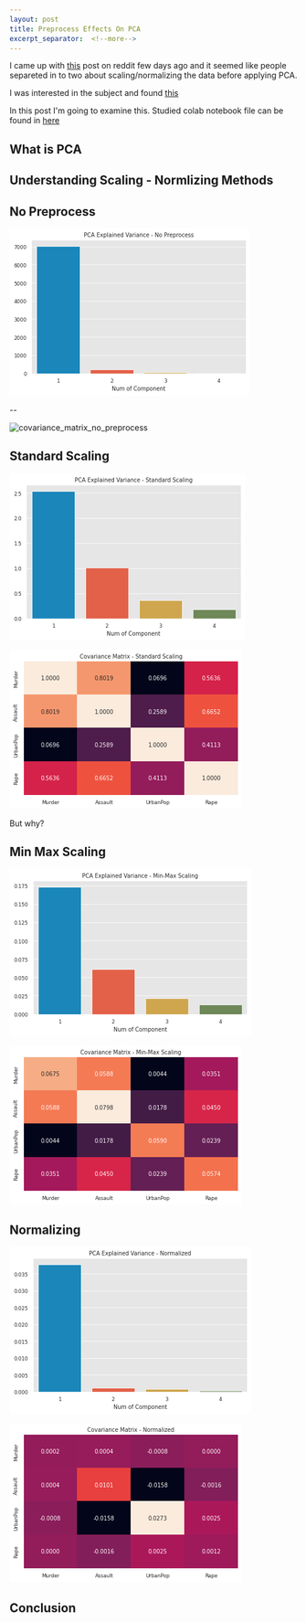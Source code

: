 ```yaml
---
layout: post
title: Preprocess Effects On PCA
excerpt_separator:  <!--more-->
---
```


I came up with [this](https://www.reddit.com/r/datascience/comments/x89x48/is_it_normal_that_more_than_90_of_the_pca/?utm_source=share&utm_medium=ios_app&utm_name=iossmf) post on reddit few days ago and it seemed like people separeted in to two about scaling/normalizing the data before applying PCA.

I was interested in the subject and found [this](https://stats.stackexchange.com/questions/69157/why-do-we-need-to-normalize-data-before-principal-component-analysis-pca)

In this post I'm going to examine this. Studied colab notebook file can be found in [here]()

## What is PCA


## Understanding Scaling - Normlizing Methods


## No Preprocess
<img src="./img/preprocess_effects_on_pca/explained_variance_no_preprocess.png">

--

![covariance_matrix_no_preprocess](._posts/img/preprocess_effects_on_pca/covariance_matrix_no_preprocess.png)

## Standard Scaling
![explained_variance_standard_scaling](./img/preprocess_effects_on_pca/explained_variance_standard_scaling.png)

![covariance_matrix_standard_scaling](./img/preprocess_effects_on_pca/covariance_matrix_standard_scaling.png)

But why?

## Min Max Scaling
![explained_variance_minmaxscale](./img/preprocess_effects_on_pca/explained_variance_minmaxscale.png)

![covariance_matrix_minmaxscale](./img/preprocess_effects_on_pca/covariance_matrix_minmaxscale.png)

## Normalizing
![explained_variance_normalized](./img/preprocess_effects_on_pca/explaine_variance_normalized.png)

![covariance_matrix_normalize](./img/preprocess_effects_on_pca/covariance_matrix_normalized.png)



## Conclusion